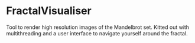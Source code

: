 # FractalVisualiser
Tool to render high resolution images of the Mandelbrot set. Kitted out with multithreading and a user interface to navigate yourself around the fractal.
